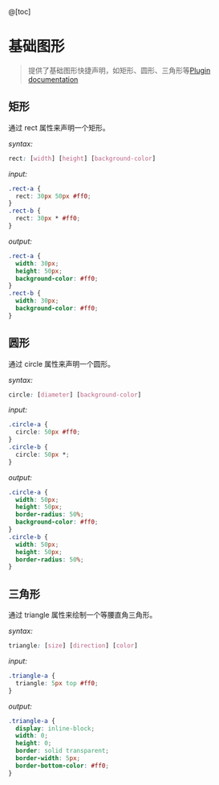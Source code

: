 @[toc]

# 基础图形
> 提供了基础图形快捷声明，如矩形、圆形、三角形等<a class="link-ul" href="https://github.com/baiyaaaaa/postcss-shape">Plugin documentation</a>

## 矩形
通过 rect 属性来声明一个矩形。

*syntax:*

```css
rect: [width] [height] [background-color]
```

*input:*

```css
.rect-a {
  rect: 30px 50px #ff0;
}
.rect-b {
  rect: 30px * #ff0;
}
```

*output:*

```css
.rect-a {
  width: 30px;
  height: 50px;
  background-color: #ff0;
}
.rect-b {
  width: 30px;
  background-color: #ff0;
}
```

## 圆形
通过 circle 属性来声明一个圆形。

*syntax:*

```css
circle: [diameter] [background-color]
```

*input:*

```css
.circle-a {
  circle: 50px #ff0;
}
.circle-b {
  circle: 50px *;
}
```

*output:*

```css
.circle-a {
  width: 50px;
  height: 50px;
  border-radius: 50%;
  background-color: #ff0;
}
.circle-b {
  width: 50px;
  height: 50px;
  border-radius: 50%;
}
```

## 三角形
通过 triangle 属性来绘制一个等腰直角三角形。

*syntax:*

```css
triangle: [size] [direction] [color]
```

*input:*

```css
.triangle-a {
  triangle: 5px top #ff0;
}
```

*output:*

```css
.triangle-a {
  display: inline-block;
  width: 0;
  height: 0;
  border: solid transparent;
  border-width: 5px;
  border-bottom-color: #ff0;
}
```